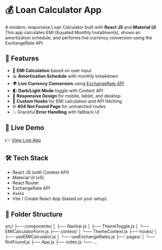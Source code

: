 # 💰 Loan Calculator App

A modern, responsive Loan Calculator built with **React JS** and **Material UI**.  
This app calculates EMI (Equated Monthly Installments), shows an amortization schedule, and performs live currency conversion using the ExchangeRate API.

## 🚀 Features

- 🔢 **EMI Calculation** based on user input
- 📊 **Amortization Schedule** with monthly breakdown
- 🌍 **Live Currency Conversion** using [ExchangeRate API](https://www.exchangerate-api.com/)
- 🌓 **Dark/Light Mode** toggle with Context API
- 📱 **Responsive Design** for mobile, tablet, and desktop
- 🧠 **Custom Hooks** for EMI calculation and API fetching
- 🌐 **404 Not Found Page** for unmatched routes
- 💥 Graceful **Error Handling** with fallback UI

## 🔗 Live Demo

👉 [View Live App](https://loancalculaters.netlify.app/) 


## 🛠️ Tech Stack

- React JS (with Context API)
- Material UI (v5)
- React Router
- ExchangeRate API
- Axios
- Vite / Create React App (based on your setup)

## 📁 Folder Structure
src/
├── components/
│ ├── Navbar.js
│ ├── ThemeToggle.js
│ └── EMICalculatorForm.js
├── context/
│ └── ThemeContext.js
├── hooks/
│ ├── useEMICalculator.js
│ └── useExchangeRates.js
├── pages/
│ └── NotFound.js
├── App.js
├── index.js
└── ...


 
 
